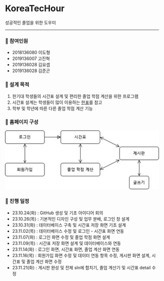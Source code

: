 # KoreaTecHour
성공적인 졸업을 위한 도우미

---
### 👥 참여인원
- 2018136080 이도형
- 2019136007 고진혁
- 2019136028 김요셉
- 2019136028 김준곤


### 📁 설계 목적
1. 한기대 학생들의 시간표 설계 및 편리한 졸업 학점 계산을 위한 프로그램
2. 시간표 설계는 학생들이 많이 이용하는 [한표](https://hanpyo.com/)를 참고
3. 학부 및 학년에 따른 다른 졸업 학점 계산 기능

### 📜 홈페이지 구성
![HomePage Preview](image.png)

### 📆 진행 일정
- 23.10.24(화) : GitHub 생성 및 기초 아이디어 회의
- 23.10.26(목) : 기본적인 디자인 구성 및 업무 분배, 로그인 창 설계
- 23.10.31(화) : 데이터베이스 구축 및 시간표 저장 화면 기초 설계
- 23.11.02(목) : 데이터베이스 수정 및 로그인 - 시간표 화면 연동
- 23.11.07(화) : 로그인 화면 수정 및 졸업 학점 화면 설계
- 23.11.09(목) : 시간표 저장 화면 설계 및 데이터베이스와 연동
- 23.11.14(화) : 로그인 화면, 시간표 화면, 졸업 계산 화면 연동
- 23.11.16(목) : 회원가입 화면 수정 및 데이터 연동 항목 수정, 게시판 화면 설계, 시간표 및 졸업 계산 화면 수정
- 23.11.21(화) : 게시판 완성 및 전체 sln에 합치기, 졸업 계산기 및 시간표 detail 수정
